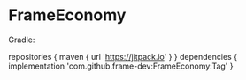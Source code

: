 # FrameEconomy
<!DOCTYPE html>
<html lang="en-US">
	<body>
Gradle:

repositories {
			maven { url 'https://jitpack.io' }
}
dependencies {
	        implementation 'com.github.frame-dev:FrameEconomy:Tag'
}
</body>
</html>
